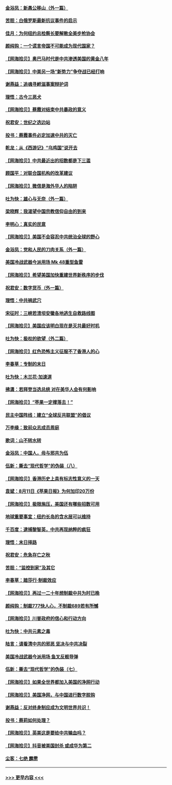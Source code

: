 #### [金浴凤：新愚公移山（外一篇）](../pages/nsc993/n12350253.md?t=08230251) 
#### [苦胆：白俄罗斯最新抗议事件的启示](../pages/nsc993/n12349989.md?t=08230251) 
#### [佳月：为何纽约总检察长要解散全美步枪协会](../pages/nsc993/n12349939.md?t=08230251) 
#### [颜纯钩：一个谎言帝国不可能成为现代国家？](../pages/nsc993/n12349898.md?t=08230251) 
#### [【网海拾贝】奥巴马时代是中共渗透美国的黄金八年](../pages/nsc993/n12349284.md?t=08230251) 
#### [【网海拾贝】中美另一场“新势力”争夺战已经打响](../pages/nsc993/n12346998.md?t=08230251) 
#### [谢燕益：追魂寻衅滋事案辩护词](../pages/nsc993/n12346892.md?t=08230251) 
#### [理悟：古今三恶犬](../pages/nsc993/n12345190.md?t=08230251) 
#### [【网海拾贝】蔡霞对结束中共暴政的意义](../pages/nsc993/n12344263.md?t=08230251) 
#### [祝君安：世纪之选边站](../pages/nsc993/n12342382.md?t=08230251) 
#### [投书：蔡霞事件必定加速中共的灭亡](../pages/nsc993/n12341881.md?t=08230251) 
#### [乾龙：从《西游记》“乌鸡国”说开去](../pages/nsc993/n12341690.md?t=08230251) 
#### [【网海拾贝】中共最近出的招数都是下三滥](../pages/nsc993/n12341593.md?t=08230251) 
#### [顾国平：对联合国机构的改革建议](../pages/nsc993/n12339928.md?t=08230251) 
#### [【网海拾贝】微信是海外华人的陷阱](../pages/nsc993/n12338868.md?t=08230251) 
#### [吐为快：雄心与无奈（外一篇）](../pages/nsc993/n12338132.md?t=08230251) 
#### [梁晓辉：我渴望中国宗教信仰自由的到来](../pages/nsc993/n12336657.md?t=08230251) 
#### [李明心：真实的民意](../pages/nsc993/n12336089.md?t=08230251) 
#### [【网海拾贝】美国不会容忍中共统治全球的野心](../pages/nsc993/n12336063.md?t=08230251) 
#### [金浴凤：党和人民的刀肉关系（外一篇）](../pages/nsc993/n12335834.md?t=08230251) 
#### [美国冷战武器今派用场 Mk 48重型鱼雷](../pages/nsc993/n12335354.md?t=08230251) 
#### [【网海拾贝】希望美国加快重建世界新秩序的步伐](../pages/nsc993/n12334224.md?t=08230251) 
#### [祝君安：数字货币（外一篇）](../pages/nsc993/n12334186.md?t=08230251) 
#### [理悟：中共祸武穴](../pages/nsc993/n12333962.md?t=08230251) 
#### [宋征时：三峡若溃坝安徽各地逃生自救路线图](../pages/nsc993/n12332450.md?t=08230251) 
#### [【网海拾贝】美国应该明白现在是灭共最好时机](../pages/nsc993/n12332313.md?t=08230251) 
#### [吐为快：极权的欲望（外二篇）](../pages/nsc993/n12332089.md?t=08230251) 
#### [【网海拾贝】红色恐怖主义征服不了香港人的心](../pages/nsc993/n12329296.md?t=08230251) 
#### [李春草：专制的末日](../pages/nsc993/n12329079.md?t=08230251) 
#### [吐为快：木兰花‧加速道](../pages/nsc993/n12327366.md?t=08230251) 
#### [拂潇：若拜登当选总统 对在美华人会有何影响](../pages/nsc993/n12295996.md?t=08230251) 
#### [【网海拾贝】“苹果一定撑落去！”](../pages/nsc993/n12326784.md?t=08230251) 
#### [民主中国阵线：建立“全球反共联盟”的倡议](../pages/nsc993/n12324177.md?t=08230251) 
#### [万李缘：致前众志成员周庭](../pages/nsc993/n12324635.md?t=08230251) 
#### [歌词：山不转水转](../pages/nsc993/n12324599.md?t=08230251) 
#### [金浴凤：中国人，毋与邪共为伍](../pages/nsc993/n12324257.md?t=08230251) 
#### [伍新：撕去“现代哲学”的伪装（八）](../pages/nsc993/n12324188.md?t=08230251) 
#### [【网海拾贝】香港历史上具有标志性意义的一天](../pages/nsc993/n12324021.md?t=08230251) 
#### [袁斌：8月11日《苹果日报》为何加印20万份](../pages/nsc993/n12323955.md?t=08230251) 
#### [【网海拾贝】极限施压，美国还有哪些招数可用](../pages/nsc993/n12322512.md?t=08230251) 
#### [地球重要事宜：纽约长岛的含水层可以维持](../pages/nsc993/n12321844.md?t=08230251) 
#### [千百度：逮捕黎智英，中共再现纳粹的疯狂](../pages/nsc993/n12321777.md?t=08230251) 
#### [理悟：末日择路](../pages/nsc993/n12320812.md?t=08230251) 
#### [祝君安：危急存亡之秋](../pages/nsc993/n12320795.md?t=08230251) 
#### [苦胆：“监控到家”及其它](../pages/nsc993/n12320751.md?t=08230251) 
#### [李春草：踏莎行·制裁效应](../pages/nsc993/n12318290.md?t=08230251) 
#### [【网海拾贝】再过一二十年想制裁中共为时已晚](../pages/nsc993/n12318195.md?t=08230251) 
#### [颜纯钩：制裁777快人心，不制裁689若有所憾](../pages/nsc993/n12316912.md?t=08230251) 
#### [【网海拾贝】川普政府的信心和行动方向](../pages/nsc993/n12316673.md?t=08230251) 
#### [吐为快：中共元素之毒](../pages/nsc993/n12316547.md?t=08230251) 
#### [陆言：请看清中共的邪恶 坚决与中共决裂](../pages/nsc993/n12315784.md?t=08230251) 
#### [美国冷战武器今派用场 鱼叉反舰导弹](../pages/nsc993/n12316258.md?t=08230251) 
#### [伍新：撕去“现代哲学”的伪装（七）](../pages/nsc993/n12315846.md?t=08230251) 
#### [【网海拾贝】如果全世界都加入美国的净网行动](../pages/nsc993/n12315588.md?t=08230251) 
#### [【网海拾贝】美国净网，与中国进行数字脱钩](../pages/nsc993/n12312813.md?t=08230251) 
#### [谢燕益：反对终身制应成为文明世界共识！](../pages/nsc993/n12310465.md?t=08230251) 
#### [投书：蔡莉如何处理？](../pages/nsc993/n12310224.md?t=08230251) 
#### [【网海拾贝】英美这是要给中共输血吗？](../pages/nsc993/n12307646.md?t=08230251) 
#### [【网海拾贝】抖音被美国封杀 或成华为第二](../pages/nsc993/n12305277.md?t=08230251) 
#### [尘客：七绝 霹雳](../pages/nsc993/n12304053.md?t=08230251) 

----
#### [ >>> 更早内容 <<< ](../indexes/nsc993-earlier.md)
